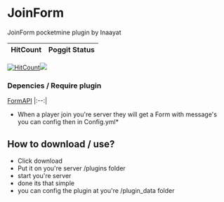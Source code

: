 # JoinForm

JoinForm pocketmine plugin by Inaayat 

| HitCount | Poggit Status |
|:--:|:--:|
[![HitCount](http://hits.dwyl.io/Inaayat04/JoinForm.svg)](http://hits.dwyl.io/Inaayat04/JoinForm)[![](https://poggit.pmmp.io/shield.api/JoinForm)](https://poggit.pmmp.io/p/JoinForm)

### Depencies / Require plugin
[FormAPI](https://poggit.pmmp.io/p/FormAPI/1.3.0)
|:--:|

* When a player join you're server they will get a Form with message's you can config then in Config.yml*

## How to download / use?

* Click download 
* Put it on you're server /plugins folder
* start you're server
* done its that simple
* you can config the plugin at you're /plugin_data folder
